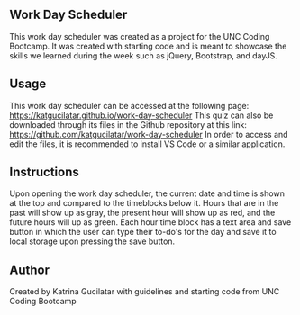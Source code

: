 ## Work Day Scheduler
This work day scheduler was created as a project for the UNC Coding Bootcamp. It was created with starting code and is meant to showcase the skills we learned during the week such as jQuery, Bootstrap, and dayJS.

## Usage
This work day scheduler can be accessed at the following page: https://katgucilatar.github.io/work-day-scheduler
This quiz can also be downloaded through its files in the Github repository at this link: https://github.com/katgucilatar/work-day-scheduler
In order to access and edit the files, it is recommended to install VS Code or a similar application.

## Instructions
Upon opening the work day scheduler, the current date and time is shown at the top and compared to the timeblocks below it. Hours that are in the past will show up as gray, the present hour will show up as red, and the future hours will up as green. Each hour time block has a text area and save button in which the user can type their to-do's for the day and save it to local storage upon pressing the save button. 

## Author 
Created by Katrina Gucilatar with guidelines and starting code from UNC Coding Bootcamp 